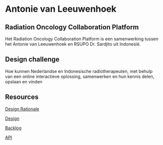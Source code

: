 # Antonie van Leeuwenhoek

## Radiation Oncology Collaboration Platform 
Het Radiation Oncology Collaboration Platform is een samenwerking tussen het Antonie van Leeuwenhoek en RSUPO Dr. Sardjito uit Indonesië.

## Design challenge
Hoe kunnen Nederlandse en Indonesische radiotherapeuten, met behulp
van een online interactieve oplossing, samenwerken en hun kennis
delen, opslaan en vinden

## Resources

[Design Rationale](...)

[Design](...)  

[Backlog](...)

[API](...)
